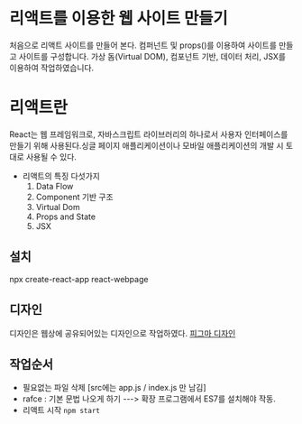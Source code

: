 # 리액트를 이용한 웹 사이트 만들기
처음으로 리액트 사이트를 만들어 본다.
컴퍼넌트 및 props()를 이용하여 사이트를 만들고 사이트를 구성합니다.
가상 돔(Virtual DOM), 컴포넌트 기반, 데이터 처리, JSX를 이용하여 작업하였습니다.

# 리액트란
React는 웹 프레임워크로, 자바스크립트 라이브러리의 하나로서 사용자 인터페이스를 만들기 위해 사용된다.싱글 페이지 애플리케이션이나 모바일 애플리케이션의 개발 시 토대로 사용될 수 있다.

- 리액트의 특징 다섯가지
    1. Data Flow
    2. Component 기반 구조
    3. Virtual Dom
    4. Props and State
    5. JSX

## 설치
npx create-react-app react-webpage

## 디자인
디자인은 웹상에 공유되어있는 디자인으로 작업하였다.
[피그마 디자인](https://www.figma.com/file/EHiqBpU6nQz782V7fCJnsE/Untitled?type=design&node-id=18%3A2&mode=design&t=23bLpPWYqhkLrUHt-1)


## 작업순서

- 필요없는 파일 삭제 [src에는 app.js / index.js 만 남김]
- rafce : 기본 문법 나오게 하기 ---> 확장 프로그램에서 ES7를 설치해야 작동.
- 리액트 시작 `npm start`

